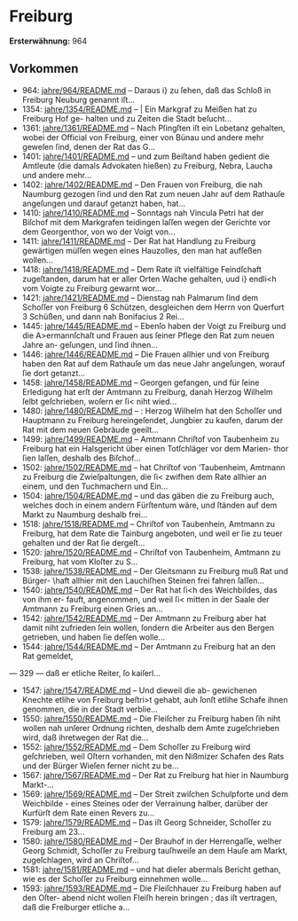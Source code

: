 # Freiburg

**Ersterwähnung:** 964

## Vorkommen
- 964: [jahre/964/README.md](../jahre/964/README.md) – Daraus i} zu ſehen, daß das Schloß
in Freiburg Neuburg genannt iſt...
- 1354: [jahre/1354/README.md](../jahre/1354/README.md) – | Ein Markgraf zu Meißen hat zu Freiburg Hof ge-
halten und zu Zeiten die Stadt beſucht...
- 1361: [jahre/1361/README.md](../jahre/1361/README.md) – Nach Pſingſten iſt ein Lobetanz gehalten, wobei der
Official von Freiburg, einer von Bünau und andere mehr
geweſen ſind, denen der Rat das G...
- 1401: [jahre/1401/README.md](../jahre/1401/README.md) – und zum Beiſtand haben gedient die Amtleute (die
damals Advokaten hießen) zu Freiburg, Nebra, Laucha
und andere mehr...
- 1402: [jahre/1402/README.md](../jahre/1402/README.md) – Den Frauen von Freiburg, die nah Naumburg gezogen
ſind und den Rat zum neuen Jahr auf dem Rathauſe
angeſungen und darauf getanzt haben, hat...
- 1410: [jahre/1410/README.md](../jahre/1410/README.md) – Sonntags nah Vincula Petri hat der Biſchof mit
dem Markgrafen teidingen laſſen wegen der Gerichte vor
dem Georgenthor, von wo der Voigt von...
- 1411: [jahre/1411/README.md](../jahre/1411/README.md) – Der Rat hat Handlung zu Freiburg gewärtigen müſſen
wegen eines Hauzolles, den man hat aufſeßen wollen...
- 1418: [jahre/1418/README.md](../jahre/1418/README.md) – Dem Rate iſt vielfältige Feindſchaft zugeſtanden, darum
hat er aller Orten Wache gehalten, uud i} endli<h vom
Voigte zu Freiburg gewarnt wor...
- 1421: [jahre/1421/README.md](../jahre/1421/README.md) – Dienstag nah Palmarum ſind dem Schoſſer von
Freiburg 6 Schützen, desgleichen dem Herrn von Querfurt
3 Schüßen, und dann nah Bonifacius 2 Rei...
- 1445: [jahre/1445/README.md](../jahre/1445/README.md) – Ebenſo haben
der Voigt zu Freiburg und die A>ermannſchaſt und
Frauen aus ſeiner Pflege den Rat zum neuen Jahre an-
geſungen, und ſind ihnen...
- 1446: [jahre/1446/README.md](../jahre/1446/README.md) – Die Frauen allhier und von Freiburg haben den
Rat auf dem Rathauſe um das neue Jahr angeſungen,
worauf ſie dort getanzt...
- 1458: [jahre/1458/README.md](../jahre/1458/README.md) – Georgen gefangen, und für ſeine Erledigung hat erſt
der Amtmann zu Freiburg, danah Herzog Wilhelm ſelbt
geſchrieben, woſern er ſi< niht wied...
- 1480: [jahre/1480/README.md](../jahre/1480/README.md) – : Herzog Wilhelm hat den Schoſſer und Hauptmann zu
Freiburg hereingeſendet, Jungbier zu kaufen, darum der
Rat mit dem neuen Gebräude geeilt...
- 1499: [jahre/1499/README.md](../jahre/1499/README.md) – Amtmann Chriſtof von Taubenheim zu Freiburg hat
ein Halsgericht über einen Totſchläger vor dem Marien-
thor ſien laſſen, deshalb des Biſchof...
- 1502: [jahre/1502/README.md](../jahre/1502/README.md) – hat Chriſtof von
‘Taubenheim, Amtmann zu Freiburg die Zwieſpaltungen,
die ſi< zwifhen dem Rate allhier an einem, und den
Tuchmachern und Ein...
- 1504: [jahre/1504/README.md](../jahre/1504/README.md) – und das gäben die zu Freiburg auch, welches
doch in einem andern Fürſtentum wäre, und ſtänden auf
dem Markt zu Naumburg deshalb frei...
- 1518: [jahre/1518/README.md](../jahre/1518/README.md) – Chriſtof von Taubenhein, Amtmann zu Freiburg, hat
dem Rate die Tainburg angeboten, und weil er ſie zu
teuer gehalten und der Rat ſie dergeſt...
- 1520: [jahre/1520/README.md](../jahre/1520/README.md) – Chriſtof von Taubenheim, Amtmann zu Freiburg, hat
vom Kloſter zu S...
- 1538: [jahre/1538/README.md](../jahre/1538/README.md) – Der Gleitsmann zu Freiburg muß Rat und Bürger-
\haft allhier mit den Lauchiſhen Steinen frei fahren
ſaſſen...
- 1540: [jahre/1540/README.md](../jahre/1540/README.md) – Der Rat hat ſi<h des Weichbildes, das von ihm er-
fauft, angenommen, und weil ſi< mitten in der Saale
der Amtmann zu Freiburg einen Gries an...
- 1542: [jahre/1542/README.md](../jahre/1542/README.md) – Der Amtmann zu Freiburg aber hat damit
niht zufrieden ſein wollen, ſondern die Arbeiter aus den
Bergen getrieben, und haben ſie deſſen wolle...
- 1544: [jahre/1544/README.md](../jahre/1544/README.md) – Der Amtmann zu Freiburg hat an den Rat gemeldet,


— 329 —
daß er etliche Reiter, ſo kaiſerl...
- 1547: [jahre/1547/README.md](../jahre/1547/README.md) – Und dieweil die ab-
gewichenen Knechte etlihe von Freiburg beſtri>t gehabt,
auh ſonſt etlihe Schafe ihnen genommen, die in der
Stadt verblie...
- 1550: [jahre/1550/README.md](../jahre/1550/README.md) – Die Fleiſcher zu Freiburg haben ſih niht wollen nah
unſerer Ordnung richten, deshalb dem Amte zugeſchrieben
wird, daß ihretwegen der Rat die...
- 1552: [jahre/1552/README.md](../jahre/1552/README.md) – Dem Schoſſer zu Freiburg wird geſchrieben, weil
Oſtern vorhanden, mit den Nißmizer Schafen des Rats
und der Bürger Wieſen ferner nicht zu be...
- 1567: [jahre/1567/README.md](../jahre/1567/README.md) – Der Rat zu Freiburg hat hier in Naumburg Markt-...
- 1569: [jahre/1569/README.md](../jahre/1569/README.md) – Der Streit zwiſchen Schulpforte und dem Weichbilde -
eines Steines oder der Verrainung halber, darüber der
Kurfürſt dem Rate einen Revers zu...
- 1579: [jahre/1579/README.md](../jahre/1579/README.md) – Das iſt Georg Schneider, Schoſſer zu Freiburg
am 23...
- 1580: [jahre/1580/README.md](../jahre/1580/README.md) – Der Brauhof in der Herrengaſſe, welher Georg
Schmidt, Schoſſer zu Freiburg tauſhweiſe an dem Hauſe
am Markt, zugeſchlagen, wird an Chriſtof...
- 1581: [jahre/1581/README.md](../jahre/1581/README.md) – und hat dieſer abermals Bericht gethan,
wie es der Schoſſer zu Freiburg einnehmen wolle...
- 1593: [jahre/1593/README.md](../jahre/1593/README.md) – Die Fleiſchhauer zu Freiburg haben auf den Oſter-
abend nicht wollen Fleiſh herein bringen ; das iſt vertragen,
daß die Freiburger etliche a...
